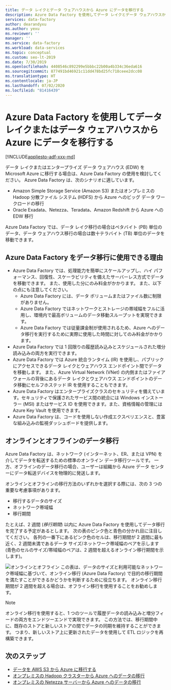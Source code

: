```yaml
---
title: データ レイクとデータ ウェアハウスから Azure にデータを移行する
description: Azure Data Factory を使用してデータ レイクとデータ ウェアハウスから Azure にデータを移行します。
services: data-factory
author: dearandyxu
ms.author: yexu
ms.reviewer: ''
manager: ''
ms.service: data-factory
ms.workload: data-services
ms.topic: conceptual
ms.custom: seo-lt-2019
ms.date: 7/30/2019
ms.openlocfilehash: 4408546c892299e5bbbc22b00a4b334c36eda616
ms.sourcegitcommit: 877491bd46921c11dd478bd25fc718ceee2dcc08
ms.translationtype: HT
ms.contentlocale: ja-JP
ms.lasthandoff: 07/02/2020
ms.locfileid: "81416439"
---
```

# <a name="use-azure-data-factory-to-migrate-data-from-your-data-lake-or-data-warehouse-to-azure"></a>Azure Data Factory を使用してデータ レイクまたはデータ ウェアハウスから Azure にデータを移行する

[!INCLUDE[appliesto-adf-xxx-md](includes/appliesto-adf-xxx-md.md)]

データ レイクまたはエンタープライズ データ ウェアハウス (EDW) を Microsoft Azure に移行する場合は、Azure Data Factory の使用を検討してください。 Azure Data Factory は、次のシナリオに適しています。

- Amazon Simple Storage Service (Amazon S3) またはオンプレミスの Hadoop 分散ファイル システム (HDFS) から Azure へのビッグ データ ワークロードの移行
- Oracle Exadata、Netezza、Teradata、Amazon Redshift から Azure への EDW 移行

Azure Data Factory では、データ レイク移行の場合はペタバイト (PB) 単位のデータ、データ ウェアハウス移行の場合は数十テラバイト (TB) 単位のデータを移動できます。

## <a name="why-azure-data-factory-can-be-used-for-data-migration"></a>Azure Data Factory をデータ移行に使用できる理由

- Azure Data Factory では、処理能力を簡単にスケールアップし、ハイ パフォーマンス、回復性、スケーラビリティを備えたサーバーレス方式でデータを移動できます。 また、使用した分にのみ料金がかかります。 また、以下の点にも注意してください。 
  - Azure Data Factory には、データ ボリュームまたはファイル数に制限がありません。
  - Azure Data Factory ではネットワークとストレージの帯域幅をフルに活用し、環境内で最高ボリュームのデータ移動スループットを実現できます。
  - Azure Data Factory では従量課金制が使用されるため、Azure へのデータ移行を実行するために実際に使用した時間に対してのみ料金がかかります。  
- Azure Data Factory では 1 回限りの履歴読み込みとスケジュールされた増分読み込みの両方を実行できます。
- Azure Data Factory では Azure 統合ランタイム (IR) を使用し、パブリックにアクセスできるデータ レイクとウェアハウス エンドポイント間でデータを移動します。 また、Azure Virtual Network (VNet) の内側またはファイアウォールの背後にあるデータ レイクとウェアハウス エンドポイントのデータ移動にセルフホステッド IR を使用することもできます。
- Azure Data Factory はエンタープライズクラスのセキュリティを備えています。セキュリティで保護されたサービス間の統合には Windows インストーラー (MSI) またはサービス ID を使用できます。また、資格情報の管理には Azure Key Vault を使用できます。
- Azure Data Factory は、コードを使用しない作成エクスペリエンスと、豊富な組み込みの監視ダッシュボードを提供します。  

## <a name="online-vs-offline-data-migration"></a>オンラインとオフラインのデータ移行

Azure Data Factory は、ネットワーク (インターネット、ER、または VPN) を介してデータを転送するための標準のオンライン データ移行ツールです。 一方、オフラインのデータ移行の場合、ユーザーは組織から Azure データ センターにデータ転送デバイスを物理的に発送します。  

オンラインとオフラインの移行方法のいずれかを選択する際には、次の 3 つの重要な考慮事項があります。  

- 移行するデータのサイズ
- ネットワーク帯域幅
- 移行期間

たとえば、2 週間 (*移行期間*) 以内に Azure Data Factory を使用してデータ移行を完了する予定があるとします。 次の表のピンク色と青色の分かれ目に注目してください。 各列の一番下にあるピンク色のセルは、移行期間が 2 週間に最も近く、2 週間未満であるデータ サイズ/ネットワーク帯域幅のペアを示します (青色のセルのサイズ/帯域幅のペアは、2 週間を超えるオンライン移行期間を示します)。 

![オンラインとオフライン](media/data-migration-guidance-overview/online-offline.png) この表は、データのサイズと利用可能なネットワーク帯域幅に基づいて、オンライン移行 (Azure Data Factory) で目的の移行期間を満たすことができるかどうかを判断するために役立ちます。 オンライン移行期間が 2 週間を超える場合は、オフライン移行を使用することをお勧めします。

> [!NOTE]
> オンライン移行を使用すると、1 つのツールで履歴データの読み込みと増分フィードの両方をエンドツーエンドで実現できます。  この方法では、移行期間中に、既存のストアと新しいストアの間でデータの同期を維持することができます。 つまり、新しいストア上に更新されたデータを使用して ETL ロジックを再構築できます。


## <a name="next-steps"></a>次のステップ

- [データを AWS S3 から Azure に移行する](data-migration-guidance-s3-azure-storage.md)
- [オンプレミスの Hadoop クラスターから Azure へのデータの移行](data-migration-guidance-hdfs-azure-storage.md)
- [オンプレミスの Netezza サーバーから Azure へのデータの移行](data-migration-guidance-netezza-azure-sqldw.md)
